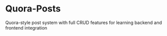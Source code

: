 # Quora-Posts
Quora-style post system with full CRUD features for learning backend and frontend integration
